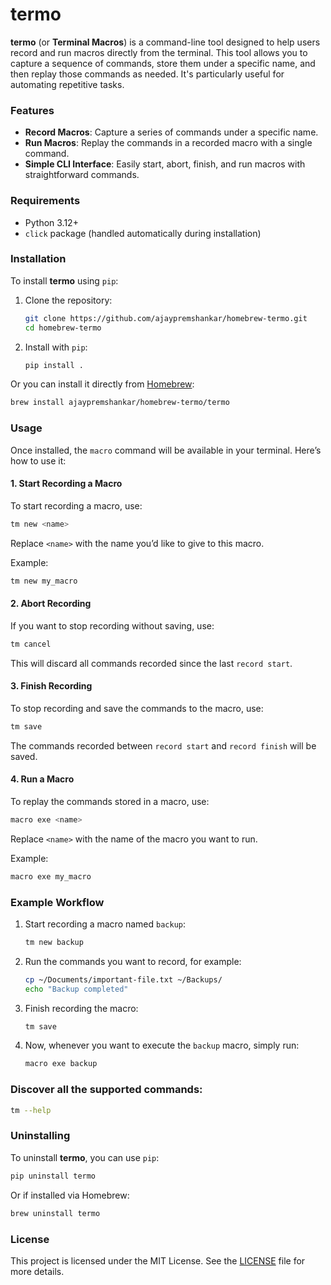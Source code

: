 
# termo 

**termo** (or **Terminal Macros**) is a command-line tool designed to help users record and run macros directly from the terminal. This tool allows you to capture a sequence of commands, store them under a specific name, and then replay those commands as needed. It's particularly useful for automating repetitive tasks.

### Features

- **Record Macros**: Capture a series of commands under a specific name.
- **Run Macros**: Replay the commands in a recorded macro with a single command.
- **Simple CLI Interface**: Easily start, abort, finish, and run macros with straightforward commands.

### Requirements

- Python 3.12+
- `click` package (handled automatically during installation)

### Installation

To install **termo** using `pip`:

1. Clone the repository:
   ```bash
   git clone https://github.com/ajaypremshankar/homebrew-termo.git
   cd homebrew-termo
   ```

2. Install with `pip`:
   ```bash
   pip install .
   ```

Or you can install it directly from [Homebrew](https://brew.sh/):

```bash
brew install ajaypremshankar/homebrew-termo/termo
```

### Usage

Once installed, the `macro` command will be available in your terminal. Here’s how to use it:

#### 1. Start Recording a Macro

To start recording a macro, use:

```bash
tm new <name>
```

Replace `<name>` with the name you’d like to give to this macro.

Example:
```bash
tm new my_macro
```

#### 2. Abort Recording

If you want to stop recording without saving, use:

```bash
tm cancel
```

This will discard all commands recorded since the last `record start`.

#### 3. Finish Recording

To stop recording and save the commands to the macro, use:

```bash
tm save
```

The commands recorded between `record start` and `record finish` will be saved.

#### 4. Run a Macro

To replay the commands stored in a macro, use:

```bash
macro exe <name>
```

Replace `<name>` with the name of the macro you want to run.

Example:
```bash
macro exe my_macro
```

### Example Workflow

1. Start recording a macro named `backup`:
   ```bash
   tm new backup
   ```

2. Run the commands you want to record, for example:
   ```bash
   cp ~/Documents/important-file.txt ~/Backups/
   echo "Backup completed"
   ```

3. Finish recording the macro:
   ```bash
   tm save
   ```

4. Now, whenever you want to execute the `backup` macro, simply run:
   ```bash
   macro exe backup
   ```


### Discover all the supported commands:

```bash
tm --help
```

### Uninstalling

To uninstall **termo**, you can use `pip`:

```bash
pip uninstall termo
```

Or if installed via Homebrew:

```bash
brew uninstall termo
```

### License

This project is licensed under the MIT License. See the [LICENSE](LICENSE) file for more details.
